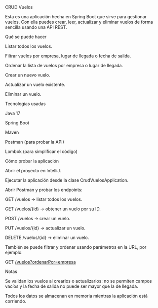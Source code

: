 CRUD Vuelos

Esta es una aplicación hecha en Spring Boot que sirve para gestionar vuelos. Con ella puedes crear, leer, actualizar y eliminar vuelos de forma sencilla usando una API REST.

Qué se puede hacer

Listar todos los vuelos.

Filtrar vuelos por empresa, lugar de llegada o fecha de salida.

Ordenar la lista de vuelos por empresa o lugar de llegada.

Crear un nuevo vuelo.

Actualizar un vuelo existente.

Eliminar un vuelo.

Tecnologías usadas

Java 17

Spring Boot

Maven

Postman (para probar la API)

Lombok (para simplificar el código)

Cómo probar la aplicación

Abrir el proyecto en IntelliJ.

Ejecutar la aplicación desde la clase CrudVuelosApplication.

Abrir Postman y probar los endpoints:

GET /vuelos → listar todos los vuelos.

GET /vuelos/{id} → obtener un vuelo por su ID.

POST /vuelos → crear un vuelo.

PUT /vuelos/{id} → actualizar un vuelo.

DELETE /vuelos/{id} → eliminar un vuelo.

También se puede filtrar y ordenar usando parámetros en la URL, por ejemplo:

GET [/vuelos?ordenarPor=empresa](http://localhost:8080/vuelos?ordenarPor=lugarLegada)

Notas

Se validan los vuelos al crearlos o actualizarlos: no se permiten campos vacíos y la fecha de salida no puede ser mayor que la de llegada.

Todos los datos se almacenan en memoria mientras la aplicación está corriendo.
